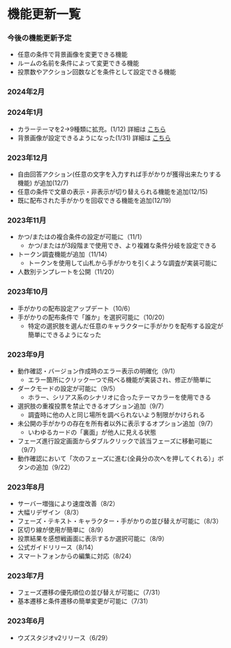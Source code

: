 # 機能更新一覧

### 今後の機能更新予定&#x20;

* 任意の条件で背景画像を変更できる機能
* ルームの名前を条件によって変更できる機能
* 投票数やアクション回数などを条件として設定できる機能



### 2024年2月

### 2024年1月

* カラーテーマを2→9種類に拡充。(1/12) 詳細は [こちら](../basic-features/bgm/)
* 背景画像が設定できるようになった(1/31) 詳細は [こちら](../basic-features/bgm/background.md)

### 2023年12月

* 自由回答アクション(任意の文字を入力すれば手がかりが獲得出来たりする機能) が追加(12/7)
* 任意の条件で文章の表示・非表示が切り替えられる機能を追加(12/15)
* 既に配布された手がかりを回収できる機能を追加(12/19)

### 2023年11月

* かつ/またはの複合条件の設定が可能に（11/1）
  * かつ/またはが3段階まで使用でき、より複雑な条件分岐を設定できる
* トークン調査機能が追加（11/14）
  * トークンを使用して山札から手がかりを引くような調査が実装可能に
* 人数別テンプレートを公開（11/20）



### 2023年10月&#x20;

* 手がかりの配布設定アップデート（10/6）&#x20;
* 手がかりの配布条件で「誰か」を選択可能に（10/20）
  * 特定の選択肢を選んだ任意のキャラクターに手がかりを配布する設定が簡単にできるようになった



### 2023年9月

* 動作確認・バージョン作成時のエラー表示の明確化（9/1）&#x20;
  * エラー箇所にクリック一つで飛べる機能が実装され、修正が簡単に
* ダークモードの設定が可能に（9/5）&#x20;
  * ホラー、シリアス系のシナリオに合ったテーマカラーを使用できる
* 選択肢の重複投票を禁止できるオプション追加（9/7）&#x20;
  * 調査時に他の人と同じ場所を調べられないよう制限がかけられる
* 未公開の手がかりの存在を所有者以外に表示するオプション追加（9/7）&#x20;
  * いわゆるカードの「裏面」が他人に見える状態
* フェーズ進行設定画面からダブルクリックで該当フェーズに移動可能に（9/7）&#x20;
* 動作確認において「次のフェーズに進む(全員分の次へを押してくれる）」ボタンの追加（9/22）



### 2023年8月

* サーバー増強により速度改善（8/2）&#x20;
* 大幅リデザイン（8/3）&#x20;
* フェーズ・テキスト・キャラクター・手がかりの並び替えが可能に（8/3）&#x20;
* 区切り線が使用が簡単に（8/9）&#x20;
* 投票結果を感想戦画面に表示するか選択可能に（8/9）&#x20;
* 公式ガイドリリース（8/14）&#x20;
* スマートフォンからの編集に対応（8/24）



### 2023年7月

* フェーズ遷移の優先順位の並び替えが可能に（7/31）&#x20;
* 基本遷移と条件遷移の簡単変更が可能に（7/31）



### 2023年6月

* ウズスタジオv2リリース（6/29）
